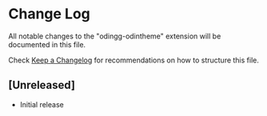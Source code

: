 # Change Log

All notable changes to the "odingg-odintheme" extension will be documented in this file.

Check [Keep a Changelog](http://keepachangelog.com/) for recommendations on how to structure this file.

## [Unreleased]

- Initial release
